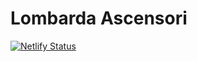 # Lombarda Ascensori

[![Netlify Status](https://api.netlify.com/api/v1/badges/e5cc58ce-afbb-4deb-9113-9e8e81752516/deploy-status)](https://app.netlify.com/sites/lombardaascensori/deploys)
